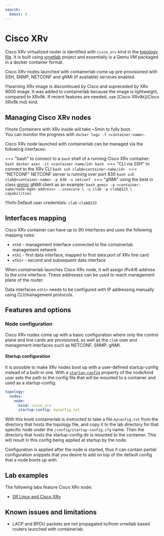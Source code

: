 ```yaml
---
search:
  boost: 4
---
```

# Cisco XRv

Cisco XRv virtualized router is identified with `cisco_xrv` kind in the [topology file](../topo-def-file.md). It is built using [vrnetlab](../vrnetlab.md) project and essentially is a Qemu VM packaged in a docker container format.

Cisco XRv nodes launched with containerlab come up pre-provisioned with SSH, SNMP, NETCONF and gNMI (if available) services enabled.

!!!warning
    XRv image is discontinued by Cisco and supreceded by XRv 9000 image. It was added to containerlab because the image is lightweight, compared to XRv9k. If recent features are needed, use [Cisco XRv9k](Cisco XRv9k.md) kind.

## Managing Cisco XRv nodes

!!!note
    Containers with XRv inside will take ~5min to fully boot.  
    You can monitor the progress with `docker logs -f <container-name>`.

Cisco XRv node launched with containerlab can be managed via the following interfaces:

=== "bash"
    to connect to a `bash` shell of a running Cisco XRv container:
    ```bash
    docker exec -it <container-name/id> bash
    ```
=== "CLI via SSH"
    to connect to the XRv CLI
    ```bash
    ssh clab@<container-name/id>
    ```
=== "NETCONF"
    NETCONF server is running over port 830
    ```bash
    ssh clab@<container-name> -p 830 -s netconf
    ```
=== "gNMI"
    using the best in class [gnmic](https://gnmic.kmrd.dev) gNMI client as an example:
    ```bash
    gnmic -a <container-name/node-mgmt-address> --insecure \
    -u clab -p clab@123 \
    capabilities
    ```

!!!info
    Default user credentials: `clab:clab@123`

## Interfaces mapping

Cisco XRv container can have up to 90 interfaces and uses the following mapping rules:

* `eth0` - management interface connected to the containerlab management network
* `eth1` - first data interface, mapped to first data port of XRv line card
* `eth2+` - second and subsequent data interface

When containerlab launches Cisco XRv node, it will assign IPv4/6 address to the `eth0` interface. These addresses can be used to reach management plane of the router.

Data interfaces `eth1+` needs to be configured with IP addressing manually using CLI/management protocols.

## Features and options

### Node configuration

Cisco XRv nodes come up with a basic configuration where only the control plane and line cards are provisioned, as well as the `clab` user and management interfaces such as NETCONF, SNMP, gNMI.

#### Startup configuration

It is possible to make XRv nodes boot up with a user-defined startup-config instead of a built-in one. With a [`startup-config`](../nodes.md#startup-config) property of the node/kind user sets the path to the config file that will be mounted to a container and used as a startup-config:

```yaml
topology:
  nodes:
    node:
      kind: cisco_xrv
      startup-config: myconfig.txt
```

With this knob containerlab is instructed to take a file `myconfig.txt` from the directory that hosts the topology file, and copy it to the lab directory for that specific node under the `/config/startup-config.cfg` name. Then the directory that hosts the startup-config dir is mounted to the container. This will result in this config being applied at startup by the node.

Configuration is applied after the node is started, thus it can contain partial configuration snippets that you desire to add on top of the default config that a node boots up with.

## Lab examples

The following labs feature Cisco XRv node:

* [SR Linux and Cisco XRv](../../lab-examples/vr-xrv.md)

## Known issues and limitations

* LACP and BPDU packets are not propagated to/from vrnetlab based routers launched with containerlab.
